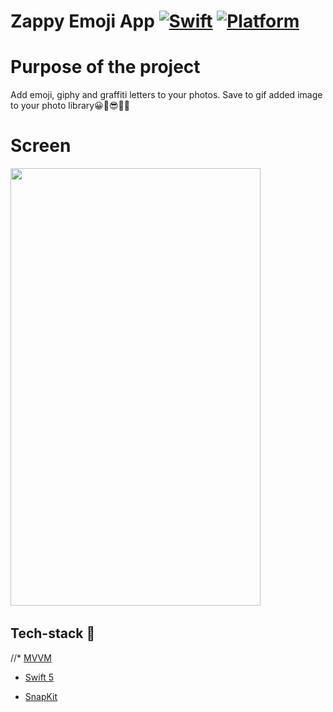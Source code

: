 # Zappy Emoji App [![Swift](https://img.shields.io/badge/Swift-5.1-orange.svg)]() [![Platform](https://img.shields.io/badge/platform-iOS13.6-lightgrey.svg)]()

Purpose of the project
======================

Add emoji, giphy and graffiti letters to your photos. Save to gif added image to your photo library😀🥰😎🦄🎨


Screen
======================
<p float="left">
  <img src="zappy.gif" width="400" height= "700"/>&nbsp; 
  </br> 
</p>

## Tech-stack :calling:


//* [MVVM](https://www.raywenderlich.com/34-design-patterns-by-tutorials-mvvm)

* [Swift 5](https://github.com/apple/swift)

* [SnapKit](https://github.com/SnapKit/SnapKit)
